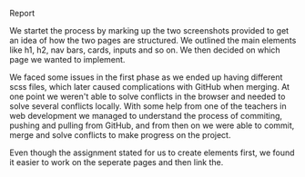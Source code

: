 Report

We startet the process by marking up the two screenshots provided to get an idea of how the two pages are structured. 
We outlined the main elements like h1, h2, nav bars, cards, inputs and so on. We then decided on which page we wanted to implement.

We faced some issues in the first phase as we ended up having different scss files, which later caused complications with GitHub when merging. At one point we weren't able to solve conflicts in the browser and needed to solve several conflicts locally. With some help from one of the teachers in web development we managed to understand the process of commiting, pushing and pulling from GitHub, and from then on we were able to commit, merge and solve conflicts to make progress on the project. 

Even though the assignment stated for us to create elements first, we found it easier to work on the seperate pages and then link the. 